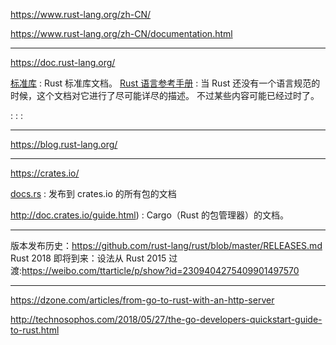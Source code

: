 https://www.rust-lang.org/zh-CN/

https://www.rust-lang.org/zh-CN/documentation.html

---

https://doc.rust-lang.org/

[标准库](https://doc.rust-lang.org/std/) : Rust 标准库文档。
[Rust 语言参考手册](https://doc.rust-lang.org/reference) : 当 Rust 还没有一个语言规范的时候，这个文档对它进行了尽可能详尽的描述。 不过某些内容可能已经过时了。


[]() : 
[]() : 
[]() : 

---

https://blog.rust-lang.org/

---

https://crates.io/

[docs.rs](https://docs.rs/) : 发布到 crates.io 的所有包的文档


http://doc.crates.io/guide.html) : Cargo（Rust 的包管理器）的文档。

---

版本发布历史：https://github.com/rust-lang/rust/blob/master/RELEASES.md
Rust 2018 即将到来：设法从 Rust 2015 过渡:https://weibo.com/ttarticle/p/show?id=2309404275409901497570

---

https://dzone.com/articles/from-go-to-rust-with-an-http-server

http://technosophos.com/2018/05/27/the-go-developers-quickstart-guide-to-rust.html